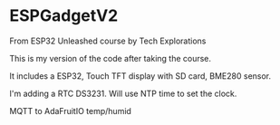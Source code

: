 # ESPGadgetV2
From ESP32 Unleashed course by Tech Explorations

This is my version of the code after taking the course.

It includes a ESP32, Touch TFT display with SD card, BME280 sensor. 

I'm adding a RTC DS3231. Will use NTP time to set the clock.

MQTT to AdaFruitIO temp/humid



